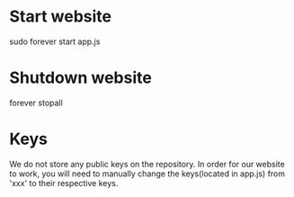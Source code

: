 # Start website
sudo forever start app.js

# Shutdown website
forever stopall

# Keys
We do not store any public keys on the repository. In order for our website to work, you will need to manually change the keys(located in app.js) from 'xxx' to their respective keys. 

